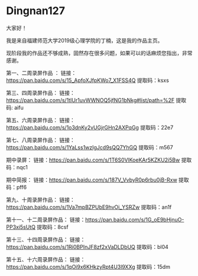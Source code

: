 # Dingnan127

大家好！

我是来自福建师范大学2019级心理学院的丁楠，这是我的作品主页。

现阶段我的作品还不够成熟，固然存在很多问题，如果可以的话麻烦您指出，非常感谢。

第一、二周录屏作品 ：
链接：https://pan.baidu.com/s/15_ApfoXJfpKWo7_X1FSS4Q 
提取码：ksxs

第三、四周录屏作品：
链接：https://pan.baidu.com/s/1tlUr1uvWWNOQ5jfNG1bNkg#list/path=%2F
提取码: aifu

第五、六周录屏作品：
链接：https://pan.baidu.com/s/1o3dnKy2vUGjrGHn2AXPqGg 
提取码：22e7

第七、八周录屏作品：
链接：https://pan.baidu.com/s/1YaLss1wzIgJcd9sQQ7YhGQ 
提取码：m567 

期中录屏：
链接：https://pan.baidu.com/s/1T6S0VlKoeKAr5KZKU2i5Bw 
提取码：nqc1

期中简报：
链接：https://pan.baidu.com/s/187V_VvbyR0p6rbu0jB-Rxw
提取码：pff6

第九、十周录屏作品：
链接：https://pan.baidu.com/s/1Va7mpBZPUbE9hvOi_YSRZw  提取码：an1f

第十一、十二周录屏作品：
链接：https://pan.baidu.com/s/1G_oE9bHjnuO-PP3xi5sUtQ  提取码：8csf 

第十三、十四周录屏作品：
链接：https://pan.baidu.com/s/1Ri0BPInJF8zf2xVaDLDbUQ
提取码：bl04

第十五、十六周录屏作品：
链接：https://pan.baidu.com/s/1qOi9x6KHkzyRpt4U3l9XXg
提取码：15dm
